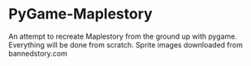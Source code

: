 # PyGame-Maplestory

An attempt to recreate Maplestory from the ground up with pygame. Everything will be done from scratch. Sprite images downloaded from
bannedstory.com
